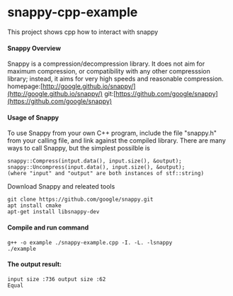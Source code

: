 # snappy-cpp-example

This project shows cpp how to interact with snappy

#### Snappy Overview
Snappy is a compression/decompression library. It does not aim for maximum compression, or compatibility with any other compresssion library; instead, it aims for very high speeds and reasonable compression.
homepage:[http://google.github.io/snappy/](http://google.github.io/snappy/)
git:[https://github.com/google/snappy](https://github.com/google/snappy)

#### Usage of Snappy
To use Snappy from your own C++ program, include the file "snappy.h" from your calling file, and link against the compiled library.
There are many ways to call Snappy, but the simplest possilble is
```
snappy::Compress(intput.data(), input.size(), &output);
snappy::Uncompress(input.data(), input.size(), &output);
(where "input" and "output" are both instances of stf::string)
```

Download Snappy and releated tools
```
git clone https://github.com/google/snappy.git
apt install cmake
apt-get install libsnappy-dev
```

#### Compile and run command
```
g++ -o example ./snappy-example.cpp -I. -L. -lsnappy
./example
```  

#### The output result:
```
input size :736 output size :62
Equal 
```
